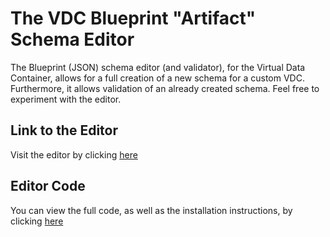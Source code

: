 # The VDC Blueprint "Artifact" Schema Editor
The Blueprint (JSON) schema editor (and validator), for the Virtual Data Container, allows for a full creation of a new schema for a custom VDC. Furthermore, it allows validation of an already created schema. Feel free to experiment with the editor.

## Link to the Editor
Visit the editor by clicking [here](http://147.102.19.87:3000)

## Editor Code
You can view the full code, as well as the installation instructions, by clicking [here](https://github.com/AlvertisMinas/VDC-Artifact-Editor)

